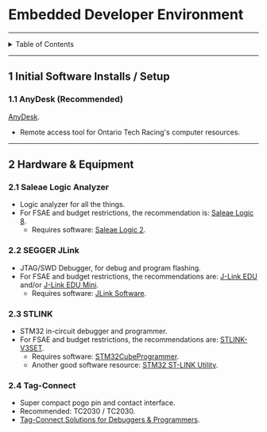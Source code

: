 # Embedded Developer Environment

---

<details markdown="1">
  <summary>Table of Contents</summary>

- [1 Initial Software Installs / Setup](#1-initial-software-installs--setup)
    - [1.1 AnyDesk (Recommended)](#11-anydesk-recommended)
- [2 Hardware & Equipment](#2-hardware--equipment)
    - [2.1 Saleae Logic Analyzer](#21-saleae-logic-analyzer)
    - [2.2 SEGGER JLink](#22-segger-jlink)
    - [2.3 STLINK](#23-stlink)
    - [2.4 Tag-Connect](#24-tag-connect)

</details>

---

## 1 Initial Software Installs / Setup

### 1.1 AnyDesk (Recommended)

[AnyDesk](https://anydesk.com).

- Remote access tool for Ontario Tech Racing's computer resources.

---

## 2 Hardware & Equipment

### 2.1 Saleae Logic Analyzer

- Logic analyzer for all the things.
- For FSAE and budget restrictions, the recommendation
  is: [Saleae Logic 8](https://cad.saleae.com/products/saleae-logic-8).
    - Requires software: [Saleae Logic 2](https://www.saleae.com/downloads/).

### 2.2 SEGGER JLink

- JTAG/SWD Debugger, for debug and program flashing.
- For FSAE and budget restrictions, the recommendations
  are: [J-Link EDU](https://www.segger.com/products/debug-probes/j-link/models/j-link-edu/)
  and/or [J-Link EDU Mini](https://www.segger.com/products/debug-probes/j-link/models/j-link-edu-mini/).
    - Requires
      software: [JLink Software](https://www.segger.com/downloads/jlink#J-LinkSoftwareAndDocumentationPack).

### 2.3 STLINK

- STM32 in-circuit debugger and programmer.
- For FSAE and budget restrictions, the recommendations
  are: [STLINK-V3SET](https://www.st.com/en/development-tools/stlink-v3set.html).
    - Requires
      software: [STM32CubeProgrammer](https://www.st.com/en/development-tools/stm32cubeprog.html).
    - Another good software
      resource: [STM32 ST-LINK Utility](https://www.st.com/en/development-tools/stsw-link004.html).

### 2.4 Tag-Connect

- Super compact pogo pin and contact interface.
- Recommended: TC2030 / TC2030.
- [Tag-Connect Solutions for Debuggers & Programmers](https://www.tag-connect.com/debugger-cable-selection-installation-instructions).
